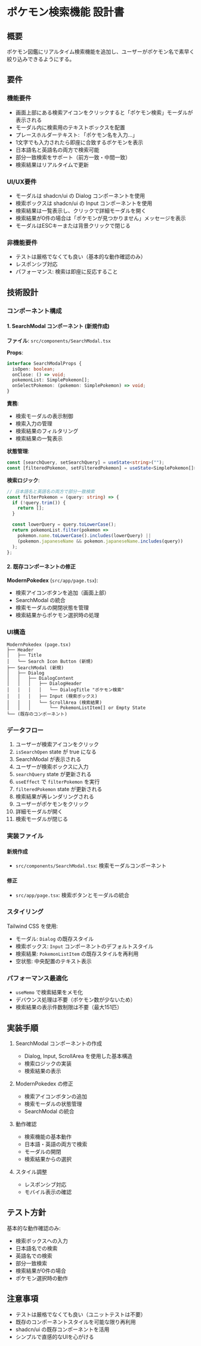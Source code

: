 # ポケモン検索機能 設計書

## 概要
ポケモン図鑑にリアルタイム検索機能を追加し、ユーザーがポケモン名で素早く絞り込みできるようにする。

## 要件

### 機能要件
- 画面上部にある検索アイコンをクリックすると「ポケモン検索」モーダルが表示される
- モーダル内に検索用のテキストボックスを配置
- プレースホルダーテキスト: 「ポケモン名を入力...」
- 1文字でも入力されたら即座に合致するポケモンを表示
- 日本語名と英語名の両方で検索可能
- 部分一致検索をサポート（前方一致・中間一致）
- 検索結果はリアルタイムで更新

### UI/UX要件
- モーダルは shadcn/ui の Dialog コンポーネントを使用
- 検索ボックスは shadcn/ui の Input コンポーネントを使用
- 検索結果は一覧表示し、クリックで詳細モーダルを開く
- 検索結果が0件の場合は「ポケモンが見つかりません」メッセージを表示
- モーダルはESCキーまたは背景クリックで閉じる

### 非機能要件
- テストは厳格でなくても良い（基本的な動作確認のみ）
- レスポンシブ対応
- パフォーマンス: 検索は即座に反応すること

## 技術設計

### コンポーネント構成

#### 1. SearchModal コンポーネント (新規作成)
**ファイル**: `src/components/SearchModal.tsx`

**Props**:
```typescript
interface SearchModalProps {
  isOpen: boolean;
  onClose: () => void;
  pokemonList: SimplePokemon[];
  onSelectPokemon: (pokemon: SimplePokemon) => void;
}
```

**責務**:
- 検索モーダルの表示制御
- 検索入力の管理
- 検索結果のフィルタリング
- 検索結果の一覧表示

**状態管理**:
```typescript
const [searchQuery, setSearchQuery] = useState<string>("");
const [filteredPokemon, setFilteredPokemon] = useState<SimplePokemon[]>([]);
```

**検索ロジック**:
```typescript
// 日本語名と英語名の両方で部分一致検索
const filterPokemon = (query: string) => {
  if (!query.trim()) {
    return [];
  }

  const lowerQuery = query.toLowerCase();
  return pokemonList.filter(pokemon =>
    pokemon.name.toLowerCase().includes(lowerQuery) ||
    (pokemon.japaneseName && pokemon.japaneseName.includes(query))
  );
};
```

#### 2. 既存コンポーネントの修正

**ModernPokedex** (`src/app/page.tsx`):
- 検索アイコンボタンを追加（画面上部）
- SearchModal の統合
- 検索モーダルの開閉状態を管理
- 検索結果からポケモン選択時の処理

### UI構造

```
ModernPokedex (page.tsx)
├── Header
│   ├── Title
│   └── Search Icon Button (新規)
├── SearchModal (新規)
│   ├── Dialog
│   │   ├── DialogContent
│   │   │   ├── DialogHeader
│   │   │   │   └── DialogTitle "ポケモン検索"
│   │   │   ├── Input (検索ボックス)
│   │   │   └── ScrollArea (検索結果)
│   │   │       └── PokemonListItem[] or Empty State
└── (既存のコンポーネント)
```

### データフロー

1. ユーザーが検索アイコンをクリック
2. `isSearchOpen` state が true になる
3. SearchModal が表示される
4. ユーザーが検索ボックスに入力
5. `searchQuery` state が更新される
6. `useEffect` で `filterPokemon` を実行
7. `filteredPokemon` state が更新される
8. 検索結果が再レンダリングされる
9. ユーザーがポケモンをクリック
10. 詳細モーダルが開く
11. 検索モーダルが閉じる

### 実装ファイル

#### 新規作成
- `src/components/SearchModal.tsx`: 検索モーダルコンポーネント

#### 修正
- `src/app/page.tsx`: 検索ボタンとモーダルの統合

### スタイリング

Tailwind CSS を使用:
- モーダル: `Dialog` の既存スタイル
- 検索ボックス: `Input` コンポーネントのデフォルトスタイル
- 検索結果: `PokemonListItem` の既存スタイルを再利用
- 空状態: 中央配置のテキスト表示

### パフォーマンス最適化

- `useMemo` で検索結果をメモ化
- デバウンス処理は不要（ポケモン数が少ないため）
- 検索結果の表示件数制限は不要（最大151匹）

## 実装手順

1. SearchModal コンポーネントの作成
   - Dialog, Input, ScrollArea を使用した基本構造
   - 検索ロジックの実装
   - 検索結果の表示

2. ModernPokedex の修正
   - 検索アイコンボタンの追加
   - 検索モーダルの状態管理
   - SearchModal の統合

3. 動作確認
   - 検索機能の基本動作
   - 日本語・英語の両方で検索
   - モーダルの開閉
   - 検索結果からの選択

4. スタイル調整
   - レスポンシブ対応
   - モバイル表示の確認

## テスト方針

基本的な動作確認のみ:
- 検索ボックスへの入力
- 日本語名での検索
- 英語名での検索
- 部分一致検索
- 検索結果が0件の場合
- ポケモン選択時の動作

## 注意事項

- テストは厳格でなくても良い（ユニットテストは不要）
- 既存のコンポーネントスタイルを可能な限り再利用
- shadcn/ui の既存コンポーネントを活用
- シンプルで直感的なUIを心がける
